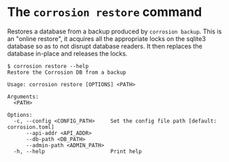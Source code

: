 # The `corrosion restore` command

Restores a database from a backup produced by `corrosion backup`. This is an "online restore", it acquires all the appropriate locks on the sqlite3 database so as to not disrupt database readers. It then replaces the database in-place and releases the locks.

```
$ corrosion restore --help
Restore the Corrosion DB from a backup

Usage: corrosion restore [OPTIONS] <PATH>

Arguments:
  <PATH>

Options:
  -c, --config <CONFIG_PATH>     Set the config file path [default: corrosion.toml]
      --api-addr <API_ADDR>
      --db-path <DB_PATH>
      --admin-path <ADMIN_PATH>
  -h, --help                     Print help
```